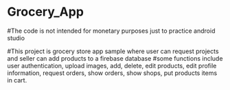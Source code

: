 # Grocery_App

#The code is not intended for monetary purposes just to practice android studio

#This project is grocery store app sample where user can request projects and seller can add products to a firebase database
#some functions include user authentication, upload images, add, delete, edit products, edit profile information, request orders, show orders, show shops, put products items in cart.
